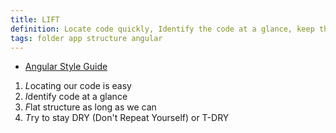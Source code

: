 ```yaml
---
title: LIFT
definition: Locate code quickly, Identify the code at a glance, keep the Flattest structure you can, and Try to be DRY.
tags: folder app structure angular
---
```


- [Angular Style Guide](https://angular.io/guide/styleguide#lift)

1. *L*ocating our code is easy
2. *I*dentify code at a glance
3. *F*lat structure as long as we can
4. *T*ry to stay DRY (Don't Repeat Yourself) or T-DRY
